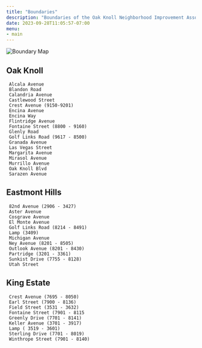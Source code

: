 ```yaml
---
title: "Boundaries"
description: "Boundaries of the Oak Knoll Neighborhood Improvement Association"
date: 2023-09-28T11:05:57-07:00
menu:
- main
---
```

 ![Boundary Map](/images/boundaries.jpg)
## Oak Knoll
     Alcala Avenue
     Blandon Road
     Calandria Avenue
     Castlewood Street
     Crest Avenue (9150-9201)
     Encina Avenue
     Encina Way
     Flintridge Avenue
     Fontaine Street (8800 - 9160)
     Glenly Road
     Golf Links Road (9617 - 8500)
     Granada Avenue
     Las Vegas Street
     Margarita Avenue
     Mirasol Avenue     
     Murrillo Avenue     
     Oak Knoll Blvd     
     Sarazen Avenue

## Eastmont Hills
     82nd Avenue (2906 - 3427)
     Aster Avenue
     Cosgrave Avenue
     El Monte Avenue
     Golf Links Road (8214 - 8491)
     Lamp (3409)
     Michigan Avenue
     Ney Avenue (8201 - 8505)
     Outlook Avenue (8201 - 8430)
     Partridge (3201 - 3361)
     Sunkist Drive (7755 - 8128)
     Utah Street

## King Estate
     Crest Avenue (7695 - 8050)
     Earl Street (7900 - 8136)
     Field Street (3531 - 3632)
     Fontaine Street (7901 - 8115
     Greenly Drive (7701 - 8141)
     Keller Avenue (3701 - 3917)
     Lamp ( 3519 - 3601)     
     Sterling Drive (7701 - 8019)
     Winthrope Street (7901 - 8140)